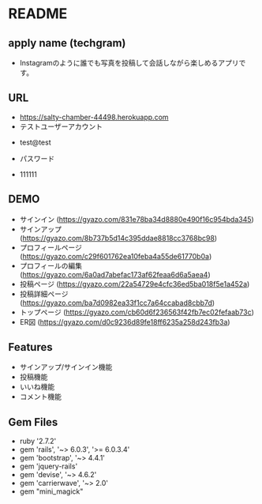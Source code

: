 # README

## apply name (techgram)
- Instagramのように誰でも写真を投稿して会話しながら楽しめるアプリです。

## URL
- https://salty-chamber-44498.herokuapp.com
- テストユーザーアカウント
* test@test
- パスワード
* 111111

## DEMO
- サインイン (https://gyazo.com/831e78ba34d8880e490f16c954bda345)
- サインアップ (https://gyazo.com/8b737b5d14c395ddae8818cc3768bc98)
- プロフィールページ (https://gyazo.com/c29f601762ea10feba4a55de61770b0a)
- プロフィールの編集 (https://gyazo.com/6a0ad7abefac173af62feaa6d6a5aea4)
- 投稿ページ (https://gyazo.com/22a54729e4cfc36ed5ba018f5e1a452a)
- 投稿詳細ページ (https://gyazo.com/ba7d0982ea33f1cc7a64ccabad8cbb7d)
- トップページ (https://gyazo.com/cb60d6f236563f42fb7ec02fefaab73c)
- ER図 (https://gyazo.com/d0c9236d89fe18ff6235a258d243fb3a)

## Features
- サインアップ/サインイン機能
- 投稿機能
- いいね機能
- コメント機能

## Gem Files
- ruby '2.7.2'
- gem 'rails', '~> 6.0.3', '>= 6.0.3.4'
- gem 'bootstrap', '~> 4.4.1'
- gem 'jquery-rails'
- gem 'devise', '~> 4.6.2'
- gem 'carrierwave', '~> 2.0'
- gem "mini_magick"